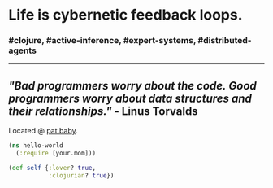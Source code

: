 # Life is cybernetic feedback loops.

### #clojure, #active-inference, #expert-systems, #distributed-agents
---
*"Bad programmers worry about the code. Good programmers worry about data structures and their relationships."* - **Linus Torvalds**
---
Located @ [pat.baby](https://pat.baby/).
```clj
(ns hello-world
  (:require [your.mom]))

(def self {:lover? true,
           :clojurian? true})

```
